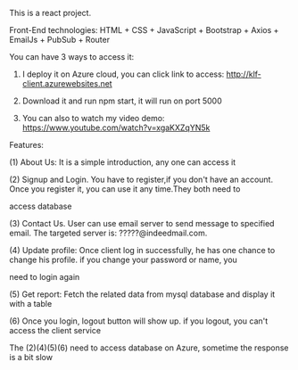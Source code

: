 This is a react project.

Front-End technologies:  HTML + CSS + JavaScript + Bootstrap + Axios + EmailJs + PubSub + Router

You can have 3 ways to access it:

1. I deploy it on Azure cloud, you can click link to access: http://klf-client.azurewebsites.net

2. Download it and run npm start, it will run on port 5000
 
3. You can also to watch my video demo: https://www.youtube.com/watch?v=xgaKXZqYN5k

Features:

(1) About Us: It is a simple introduction, any one can access it

(2) Signup and Login. You have to register,if you don't have an account. Once you register it, you can use it any time.They both need to

   access database

(3) Contact Us. User can use email server to send message to specified email. The targeted server is: ?????@indeedmail.com. 

(4) Update profile: Once client log in successfully, he has one chance to change his profile. if you change your password or name, you

   need to login again

(5) Get report: Fetch the related data from mysql database and display it with a table

(6) Once you login, logout button will show up. if you logout, you can't access the client service

The (2)(4)(5)(6) need to access database on Azure, sometime the response is a bit slow



